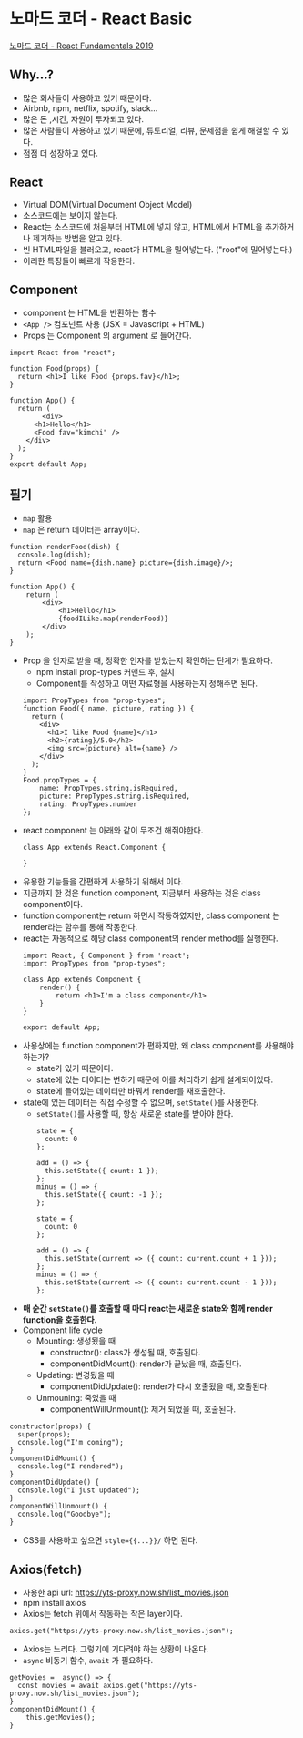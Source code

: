 # 노마드 코더 - React Basic

[노마드 코더 - React Fundamentals 2019](https://www.youtube.com/watch?v=gJdHKIj0Bx4&list=PL7jH19IHhOLPp990qs8MbSsUlzKcTKuCf&index=2)

## Why...?

- 많은 회사들이 사용하고 있기 때문이다.
- Airbnb, npm, netflix, spotify, slack...
- 많은 돈 ,시간, 자원이 투자되고 있다.
- 많은 사람들이 사용하고 있기 때문에, 튜토리얼, 리뷰, 문제점을 쉽게 해결할 수 있다.
- 점점 더 성장하고 있다.

## React

- Virtual DOM(Virtual Document Object Model)
- 소스코드에는 보이지 않는다.
- React는 소스코드에 처음부터 HTML에 넣지 않고, HTML에서 HTML을 추가하거나 제거하는 방법을 알고 있다.
- 빈 HTML파일을 불러오고, react가 HTML을 밀어넣는다. ("root"에 밀어넣는다.)
- 이러한 특징들이 빠르게 작용한다.

## Component

- component 는 HTML을 반환하는 함수
- `<App />` 컴포넌트 사용 (JSX = Javascript + HTML)
- Props 는 Component 의 argument 로 들어간다.
```react
import React from "react";

function Food(props) {
  return <h1>I like Food {props.fav}</h1>;
}

function App() {
  return (
        <div>
​      <h1>Hello</h1>
​      <Food fav="kimchi" />
​    </div>
  );
}
export default App;
```

## 필기

- `map` 활용
- `map` 은 return 데이터는 array이다.
```react
function renderFood(dish) {
  console.log(dish);
  return <Food name={dish.name} picture={dish.image}/>;
}

function App() {
    return (
        <div>
            <h1>Hello</h1>
            {foodILike.map(renderFood)}
        </div>
    );
}
```
- Prop 을 인자로 받을 때, 정확한 인자를 받았는지 확인하는 단계가 필요하다.
  - npm install prop-types 커맨드 후, 설치
  - Component를 작성하고 어떤 자료형을 사용하는지 정해주면 된다.
  ```react
  import PropTypes from "prop-types";
  function Food({ name, picture, rating }) {
    return (
      <div>
        <h1>I like Food {name}</h1>
        <h2>{rating}/5.0</h2>
        <img src={picture} alt={name} />
      </div>
    );
  }
  Food.propTypes = {
      name: PropTypes.string.isRequired,
      picture: PropTypes.string.isRequired,
      rating: PropTypes.number
  };
  ```
- react component 는 아래와 같이 무조건 해줘야한다.
  ```react
  class App extends React.Component {
    
  }
  ```
- 유용한 기능들을 간편하게 사용하기 위해서 이다.
- 지금까지 한 것은 function component, 지금부터 사용하는 것은 class component이다.
- function component는 return 하면서 작동하였지만, class component 는 render라는 함수를 통해 작동한다.
- react는 자동적으로 해당 class component의 render method를 실행한다.
  ```react
  import React, { Component } from 'react';
  import PropTypes from "prop-types";

  class App extends Component {
      render() {
          return <h1>I'm a class component</h1>
      }
  }

  export default App;
  ```
- 사용상에는 function component가 편하지만, 왜 class component를 사용해야 하는가?
  - state가 있기 때문이다.
  - state에 있는 데이터는 변하기 때문에 이를 처리하기 쉽게 설계되어있다.
  - state에 들어있는 데이터만 바꿔서 render를 재호출한다.
- state에 있는 데이터는 직접 수정할 수 없으며, `setState()`를 사용한다.
  - `setState()`를 사용할 때, 항상 새로운 state를 받아야 한다.
    ```react
    state = {
      count: 0
    };

    add = () => {
      this.setState({ count: 1 });
    };
    minus = () => {
      this.setState({ count: -1 });
    };
    ```
    ```react
    state = {
      count: 0
    };

    add = () => {
      this.setState(current => ({ count: current.count + 1 }));
    };
    minus = () => {
      this.setState(current => ({ count: current.count - 1 }));
    };
    ```
- **매 순간 `setState()`를 호출할 때 마다 react는 새로운 state와 함께 render function을 호출한다.**
- Component life cycle
  - Mounting: 생성됬을 때
    - constructor(): class가 생성될 때, 호출된다.
    - componentDidMount(): render가 끝났을 때, 호출된다.
  - Updating: 변경됬을 때
    - componentDidUpdate(): render가 다시 호출됬을 때, 호출된다.
  - Unmouning: 죽었을 때
    - componentWillUnmount(): 제거 되었을 때, 호출된다.
```react
constructor(props) {
  super(props);
  console.log("I'm coming");
}
componentDidMount() {
  console.log("I rendered");
}
componentDidUpdate() {
  console.log("I just updated");
}
componentWillUnmount() {
  console.log("Goodbye");
}
```
- CSS를 사용하고 싶으면 `style={{...}}/` 하면 된다.

## Axios(fetch)
- 사용한 api url: https://yts-proxy.now.sh/list_movies.json
- npm install axios
- Axios는 fetch 위에서 작동하는 작은 layer이다.
```react
axios.get("https://yts-proxy.now.sh/list_movies.json");
```
- Axios는 느리다. 그렇기에 기다려야 하는 상황이 나온다.
- `async` 비동기 함수, `await` 가 필요하다.
```react
getMovies =  async() => {
  const movies = await axios.get("https://yts-proxy.now.sh/list_movies.json");
}
componentDidMount() {
    this.getMovies();
}
```